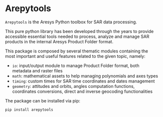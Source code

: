 # Arepytools

`Arepytools` is the Aresys Python toolbox for SAR data processing.

This pure python library has been developed through the years to provide accessible essential tools needed to process,
analyze and manage SAR products in the internal Aresys Product Folder format.

This package is composed by several thematic modules containing the most important and useful features related to the
given topic, namely:

- ``io``: input/output module to manage Product Folder format, both metadata and raster files
- ``math``: mathematical assets to help managing polynomials and axes types
- ``timing``: custom times for SAR time coordinates and dates management
- ``geometry``: attitudes and orbits, angles computation functions, coordinates conversions, direct and inverse geocoding functionalities

The package can be installed via pip:

```shell
pip install arepytools
```
